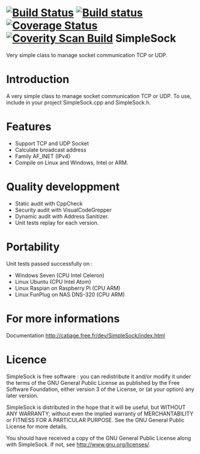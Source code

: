 [![Build Status](https://travis-ci.org/FragJage/SimpleSock.svg?branch=master)](https://travis-ci.org/FragJage/SimpleSock)
[![Build status](https://ci.appveyor.com/api/projects/status/pmlpbnfpc286i6am?svg=true)](https://ci.appveyor.com/project/FragJage/simplesock)
[![Coverage Status](https://coveralls.io/repos/github/FragJage/SimpleSock/badge.svg?branch=master)](https://coveralls.io/github/FragJage/SimpleSock?branch=master)
[![Coverity Scan Build](https://scan.coverity.com/projects/7738/badge.svg)](https://scan.coverity.com/projects/7738)
SimpleSock
==========
Very simple class to manage socket communication TCP or UDP.

Introduction
============
A very simple class to manage socket communication TCP or UDP.
To use, include in your project SimpleSock.cpp and SimpleSock.h.

Features
========
 - Support TCP and UDP Socket
 - Calculate broadcast address
 - Family AF_INET (IPv4)
 - Compile on Linux and Windows, Intel or ARM.

Quality developpment
====================
 - Static audit with CppCheck
 - Security audit with VisualCodeGrepper
 - Dynamic audit with Address Sanitizer.
 - Unit tests replay for each version.

Portability
===========
Unit tests passed successfully on :
 - Windows Seven (CPU Intel Celeron)
 - Linux Ubuntu (CPU Intel Atom)
 - Linux Raspian on Raspberry Pi (CPU ARM)
 - Linux FunPlug on NAS DNS-320 (CPU ARM)

For more informations
=====================
Documentation http://catjage.free.fr/dev/SimpleSock/index.html

Licence
=======
SimpleSock is free software : you can redistribute it and/or modify it under the terms of the GNU General Public License as published by the Free Software Foundation, either version 3 of the License, or (at your option) any later version.

SimpleSock is distributed in the hope that it will be useful, but WITHOUT ANY WARRANTY; without even the implied warranty of MERCHANTABILITY or FITNESS FOR A PARTICULAR PURPOSE. See the GNU General Public License for more details.

You should have received a copy of the GNU General Public License along with SimpleSock. If not, see http://www.gnu.org/licenses/.
